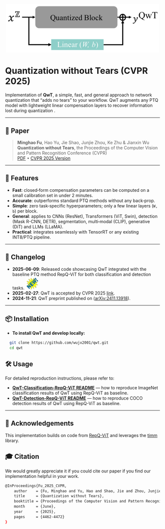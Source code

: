 <div align=center>
  <img src="imgs/QwT_illustration.png" width="500px" />
</div>


# Quantization without Tears (CVPR 2025)

Implementation of **QwT**, a simple, fast, and general approach to network quantization that “adds no tears” to your workflow. QwT augments any PTQ model with lightweight linear compensation layers to recover information lost during quantization .

---

## 📖 Paper

> **Minghao Fu**, Hao Yu, Jie Shao, Junjie Zhou, Ke Zhu & Jianxin Wu  
> **Quantization without Tears**, the Proceedings of the Computer Vision and Pattern Recognition Conference (CVPR)  
> [PDF](https://arxiv.org/pdf/2411.13918.pdf) • [CVPR 2025 Version](https://openaccess.thecvf.com/content/CVPR2025/html/Fu_Quantization_without_Tears_CVPR_2025_paper.html)

---


## 🚀 Features

- **Fast**: closed‐form compensation parameters can be computed on a small calibration set in under 2 minutes.  
- **Accurate**: outperforms standard PTQ methods without any back‐prop.  
- **Simple**: zero task‐specific hyperparameters; only a few linear layers (`W, b`) per block.  
- **General**: applies to CNNs (ResNet), Transformers (ViT, Swin), detection (Mask R-CNN, DETR), segmentation, multi‐modal (CLIP), generative (DiT) and LLMs (LLaMA).  
- **Practical**: integrates seamlessly with TensorRT or any existing INT8/PTQ pipeline.

---

## 📌 Changelog

- **2025-06-09**: Released code showcasing QwT integrated with the baseline PTQ method RepQ-ViT for both classification and detection tasks. <img src="imgs/new.gif" alt="NEW" width="40"/>
- **2025-02-27**: QwT is accepted by CVPR 2025 [link](https://openaccess.thecvf.com/content/CVPR2025/html/Fu_Quantization_without_Tears_CVPR_2025_paper.html).
- **2024-11-21**: QwT preprint published on ([arXiv:2411.13918](https://arxiv.org/abs/2411.13918)).

---

## 📦 Installation

- **To install QwT and develop locally:**

```bash
  git clone https://github.com/wujx2001/qwt.git
  cd qwt
```

## 🛠️ Usage

For detailed reproduction instructions, please refer to:
- [**QwT-Classification-RepQ-ViT README**](https://github.com/wujx2001/QwT/blob/main/QwT-cls-RepQ-ViT/README.md) — how to reproduce ImageNet classification results of QwT using RepQ-ViT as baseline.
- [**QwT-Detection-RepQ-ViT README**](https://github.com/wujx2001/QwT/blob/main/QwT-det-RepQ-ViT/README.md) — how to reproduce COCO detection results of QwT using RepQ-ViT as baseline.

---

## 🙏 Acknowledgements

This implementation builds on code from [RepQ-ViT](https://github.com/zkkli/RepQ-ViT) and leverages the [timm](https://github.com/rwightman/pytorch-image-models) library.


## 🎓 Citation

We would greatly appreciate it if you could cite our paper if you find our implementation helpful in your work.

```bash
@InProceedings{Fu_2025_CVPR,
    author    = {Fu, Minghao and Yu, Hao and Shao, Jie and Zhou, Junjie and Zhu, Ke and Wu, Jianxin},
    title     = {Quantization without Tears},
    booktitle = {Proceedings of the Computer Vision and Pattern Recognition Conference (CVPR)},
    month     = {June},
    year      = {2025},
    pages     = {4462-4472}
}
```